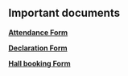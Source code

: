 ## Important documents

[**Attendance Form**]()

[**Declaration Form**]()

[**Hall booking Form**]()

